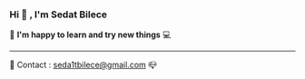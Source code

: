 ### Hi  👋 , I'm Sedat Bilece
 :iphone:  **I'm happy to learn and try new things**  :computer:
***
:e-mail: Contact : seda1tbilece@gmail.com :mailbox_closed:




